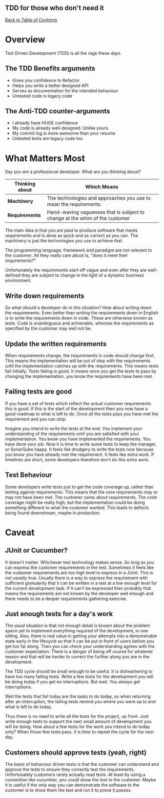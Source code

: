 TDD for those who don't need it
---

[Back to Table of Contents](../README.md)

# Overview

Test Driven Development (TDD) is all the rage these days. 

## The TDD Benefits arguments

* Gives you confidence to Refactor
* Helps you write a better designed API
* Serves as documentation for the intended behaviour
* Untested code is legacy code

## The Anti-TDD counter-arguments

* I already have HUGE confidence
* My code is already well-designed. Unlike yours.
* My commit log is more awesome than your resume
* Untested tests are legacy code too

# What Matters Most

Say you are a professional developer. 
What are you thinking about?

| **Thinking about** | **Which Means** |
| ----------- | ---------------------- |
| **Machinery** | The technologies and approaches you use to mean the requirements. |
| **Requirements** | Hand-waving vagueness that is subject to change at the whim of the customer |

The main idea is that you are paid to produce software that meets requirements 
and is done as quick and as correct as you can. The machinery is just the 
technologies you use to achieve that. 

The programming language, framework and paradigm are not relevant to 
the customer. All they really care about is, "does it meet their requirements?"

Unfortunately the requirements start off vague and even after they are 
well-defined they are subject to change in the light of a 
dynamic business environment. 

## Write down requirements

So what should a developer do in this situation? How about writing down 
the requirements. Even better than writing the requirements down in 
English is to write the requirements down in code. These are otherwise 
known as tests. Code is unambiguous and achievable, whereas the requirements 
as specified by the customer may well not be. 

## Update the written requirements

When requirements change, the requirements in code should change first. 
This means the implementation will be out of step with the requirements 
until the implementation catches up with the requirements. This means 
tests fail initially. Tests failing is good. It means once you get the 
tests to pass by changing the implementation, you know the requirements 
have been met. 

## Failing tests are good

If you have a set of tests which reflect the actual customer requirements 
this is good. If this is the start of the development then you now have a 
good roadmap to what is left to do. Once all the tests pass you have met 
the requirement and you can stop. 

Imagine you intend to write the tests at the end. You implement your 
understanding of the requirements until you are satisfied with your 
implementation. You know you have implemented the requirements. You have 
done your job. Now it is time to write some tests to keep the manager, or 
SonarQube happy. It feels like drudgery to write the tests now because 
you know you have already met the requirement. It feels like extra work.
If timelines are short, some developers therefore don't do this extra 
work. 

## Test Behaviour

Some developers write tests just to get the code coverage up, rather than 
testing against requirements. This means that the core requirements may or
may not have been met. The customer cares about requirements. The code 
coverage might be really high, but the implementation could be doing 
something different to what the customer wanted. This leads to defects 
being found downstream, maybe in production.


# Caveat

## JUnit or Cucumber?

It doesn't matter. Whichever test technology makes sense. So long as you can 
express the customer requirements in the test. Sometimes it feels like the 
customer requirements are too high level to express in a JUnit. This is not 
usually true. Usually there is a way to express the requirement with 
sufficient granularity that it can be written in a test at a low enough 
level for the current development task. If it can't be expressed then 
probably that means the requirements are not known by the developer 
well enough and there needs to be a deeper requirements gathering exercise. 

## Just enough tests for a day's work

The usual situation is that not enough detail is known about the problem space
yet to implement everything required of the development, in one sitting. Also, 
there is real value in getting your attempts into a demonstrable state early in 
the lifecycle so that it can be put in front of users before you get too far 
along. Then you can check your understanding agrees with the customer 
expectation. There is a danger of being off course for whatever reason and that 
will be harder to correct the further along you are in the development. 

The TDD cycle should be small enough to be useful. It is disheartening to have 
too many failing tests. Write a few tests for the development you will be doing 
today if you get no interruptions. But wait. You always get interruptions. 

Well the tests that fail today are the tasks to do today, so when returning 
after an interruption, the failing tests remind you where you were up to and 
what is left to do today. 

Thus there is no need to write all the tests for the project, up front. Just 
write enough tests to support the next small amount of development you will be 
doing. How about a few tests for the work you intend to do today only? When 
those few tests pass, it is time to repeat the cycle for the next day.    

## Customers should approve tests (yeah, right)

The basis of behaviour driven tests is that the customer can understand and 
approve the tests to ensure they correctly test the requirements. Unfortunately
customers rarely actually read tests. At least by using a convention like 
cucumber, you *could* show the test to the customer. Maybe it is useful 
if the only way you can demonstrate the software to the customer is to 
show them the test and run it to prove it passes. 
